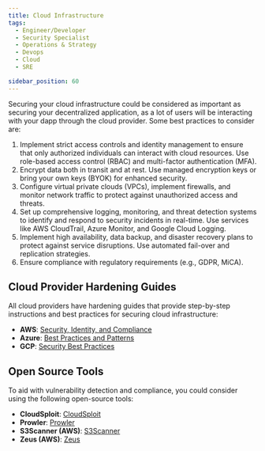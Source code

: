 ```yaml
---
title: Cloud Infrastructure
tags:
  - Engineer/Developer
  - Security Specialist
  - Operations & Strategy
  - Devops
  - Cloud
  - SRE

sidebar_position: 60
---
```



Securing your cloud infrastructure could be considered as important as securing your decentralized application, as a lot of users will be interacting with your dapp through the cloud provider. Some best practices to consider are:

1. Implement strict access controls and identity management to ensure that only authorized individuals can interact with cloud resources. Use role-based access control (RBAC) and multi-factor authentication (MFA).
2. Encrypt data both in transit and at rest. Use managed encryption keys or bring your own keys (BYOK) for enhanced security.
3. Configure virtual private clouds (VPCs), implement firewalls, and monitor network traffic to protect against unauthorized access and threats.
4. Set up comprehensive logging, monitoring, and threat detection systems to identify and respond to security incidents in real-time. Use services like AWS CloudTrail, Azure Monitor, and Google Cloud Logging.
5. Implement high availability, data backup, and disaster recovery plans to protect against service disruptions. Use automated fail-over and replication strategies.
6. Ensure compliance with regulatory requirements (e.g., GDPR, MiCA).

## Cloud Provider Hardening Guides

All cloud providers have hardening guides that provide step-by-step instructions and best practices for securing cloud infrastructure:

- **AWS**: [Security, Identity, and Compliance](https://aws.amazon.com/architecture/security-identity-compliance/)
- **Azure**: [Best Practices and Patterns](https://learn.microsoft.com/en-us/azure/security/fundamentals/best-practices-and-patterns)
- **GCP**: [Security Best Practices](https://cloud.google.com/security/best-practices)

## Open Source Tools

To aid with vulnerability detection and compliance, you could consider using the following open-source tools:

- **CloudSploit**: [CloudSploit](https://github.com/aquasecurity/cloudsploit)
- **Prowler**: [Prowler](https://github.com/prowler-cloud/prowler)
- **S3Scanner (AWS)**: [S3Scanner](https://github.com/sa7mon/S3Scanner)
- **Zeus (AWS)**: [Zeus](https://github.com/DenizParlak/Zeus)
